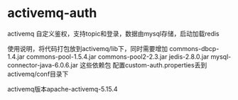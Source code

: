 # activemq-auth
activemq 自定义鉴权，支持topic和登录，数据由mysql存储，启动加载redis

使用说明，将代码打包放到activemq/lib下，同时需要增加
commons-dbcp-1.4.jar
commons-pool-1.5.4.jar
commons-pool2-2.3.jar
jedis-2.8.0.jar
mysql-connector-java-6.0.6.jar
这些依赖包
配置custom-auth.properties丢到activemq/conf目录下

activemq版本apache-activemq-5.15.4
